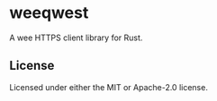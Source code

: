 # weeqwest

A wee HTTPS client library for Rust.

## License

Licensed under either the MIT or Apache-2.0 license.
